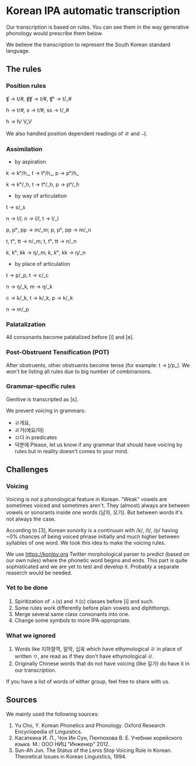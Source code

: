 # Korean IPA automatic transcription
Our transcription is based on rules. You can see them in the way generative phonology would prescribe them below.

We believe the transcription to represent the South Korean standard language.

## The rules

### Position rules
ʧ → t/_#, ʧʧ → t/_#, ʧʰ → t/_#

h → t/_#, s → t/_#, ss → t/_#

h → ɦ/ V_V

We also handled position dependent readings of ㄹ and ㅢ.

### Assimilation
- by aspiration

k → kʰ/h_, t → tʰ/h_, p → pʰ/h_

k → kʰ/_h, t → tʰ/_h, p → pʰ/_h

- by way of articulation

t → s/_s

n → l/_l, n → l/l_, t → l/_l

p, pʰ, pp → m/_m; p, pʰ, pp → m/_n 

t, tʰ, tt → n/_m; t, tʰ, tt → n/_n 

k, kʰ, kk → ŋ/_m; k, kʰ, kk → ŋ/_n 

- by place of articulation

t → p/_p, t → c/_c

n → ŋ/_k, m → ŋ/_k

c → k/_k, t → k/_k, p → k/_k

n → m/_p

### Palatalization
All consonants become palatalized before \[i\] and \[e\].

### Post-Obstruent Tensification (POT)
After obstruents, other obstruents become tense (for example: t → t͈/p_). 
We won't be listing all rules due to big number of combinanions.

### Grammar-specific rules
Genitive is transcripted as \[ɛ\].

We prevent voicing in grammars:
- ㄹ게요, 
- ㄹ거(예요/야)
- ㅁ다 in predicates
- 덕분에
Please, let us know if any grammar that should have voicing by rules but in reality doesn't comes to your mind.

## Challenges


### Voicing
Voicing is not a phonological feature in Korean. "Weak" vowels are sometimes voiced and sometimes aren't. 
They (almost) always are between vowels or sonorants inside one words (남자, 오기). But between words it's not always the case.


According to \[3\], Korean sonority is a continuum with /k/, /t/, /p/ having ~0% chances of being voiced phrase initially and much higher between syllables of one word.
We took this idea to make the voicing rules.

We use https://konlpy.org Twitter morphological parser to predict (based on our own rules) where the phonetic word begins and ends. 
This part is quite sophisticated and we are yet to test and develop it. Probably a separate reaserch would be needed.

### Yet to be done
1. Spiritization of ㅅ(s) and ㅈ(c) classes before \[i\] and such.
2. Some rules work differently before plain vowels and diphthongs.
3. Merge several same class consonants into one.
4. Change some symbols to more IPA-appropriate.

### What we ignored
1. Words like 지하철역, 알약, 십육 which have ethymological ㄹ in place of written ㅇ, are read as if they don't have ethymological ㄹ.
2. Originally Chinese words that do not have voicing (like 길가) do have it in our transcription.

If you have a list of words of either group, feel free to share with us.
 

## Sources
We mainly used the following sources:
1. Yu Cho, Y.  Korean Phonetics and Phonology. Oxford Research Encyclopedia of Linguistics.
2. Касаткина И. Л., Чон Ин Сун, Пентюхова В. Е. Учебник корейского языка. М.: ООО НИЦ "Инженер" 2012.
3. Sun-Ah Jun. The Status of the Lenis Stop Voicing Rule in Korean. Theoretical Issues in Korean Linguistics, 1994.
